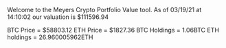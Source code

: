 Welcome to the Meyers Crypto Portfolio Value tool. 
As of 03/19/21 at 14:10:02 our valuation is $111596.94 

BTC Price = $58803.12
 ETH Price = $1827.36
BTC Holdings = 1.06BTC
 ETH holdings = 26.960005962ETH 
